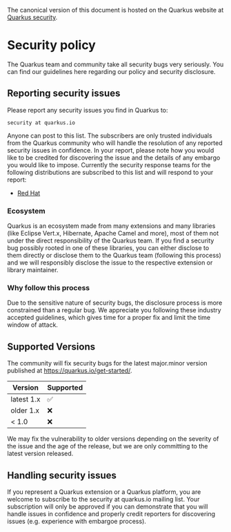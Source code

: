 <!-- content also visible in quarkusio/security
     copy changes there too -->

The canonical version of this document is hosted on the Quarkus website at [Quarkus security](https://quarkus.io/security/).

# Security policy

The Quarkus team and community take all security bugs very seriously.
You can find our guidelines here regarding our policy and security disclosure.

## Reporting security issues

Please report any security issues you find in Quarkus to:

    security at quarkus.io

Anyone can post to this list. The subscribers are only trusted individuals from the Quarkus community who will handle the resolution of any reported security issues in confidence. In your report, please note how you would like to be credited for discovering the issue and the details of any embargo you would like to impose. Currently the security response teams for the following distributions are subscribed to this list and will respond to your report:

* [Red Hat](https://access.redhat.com/security/team/contact/)

### Ecosystem

Quarkus is an ecosystem made from many extensions and many libraries (like Eclipse Vert.x, Hibernate, Apache Camel and more), most of them not under the direct responsibility of the Quarkus team.
If you find a security bug possibly rooted in one of these libraries, you can either disclose to them directly or disclose them to the Quarkus team (following this process) and we will responsibly disclose the issue to the respective extension or library maintainer.

### Why follow this process

Due to the sensitive nature of security bugs, the disclosure process is more constrained than a regular bug.
We appreciate you following these industry accepted guidelines, which gives time for a proper fix and limit the time window of attack.

## Supported Versions

The community will fix security bugs for the latest major.minor version published at <https://quarkus.io/get-started/>.

| Version | Supported          |
| ------- | ------------------ |
| latest 1.x   | :white_check_mark: |
| older 1.x | :x:                |
| < 1.0 | :x:                |

We may fix the vulnerability to older versions depending on the severity of the issue and the age of the release, but we are only committing to the latest version released.

## Handling security issues

If you represent a Quarkus extension or a Quarkus platform, you are welcome to subscribe to the security at quarkus.io mailing list. Your subscription will only be approved if you can demonstrate that you will handle issues in confidence and properly credit reporters for discovering issues (e.g. experience with embargoe process).
